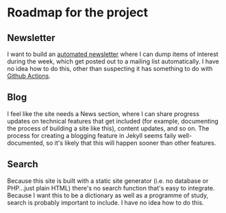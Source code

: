 # Roadmap for the project

## Newsletter

I want to build an [automated newsletter](https://medium.com/geekculture/how-to-create-an-automated-newsletter-for-free-7522c5646b50) where I can dump items of interest during the week, which get posted out to a mailing list automatically. I have no idea how to do this, other than suspecting it has something to do with [Github Actions](https://support.github.com/features/actions).

## Blog

I feel like the site needs a News section, where I can share progress updates on technical features that get included (for example, documenting the process of building a site like this), content updates, and so on. The process for creating a blogging feature in Jekyll seems faily well-documented, so it's likely that this will happen sooner than other features.

## Search

Because this site is built with a static site generator (i.e. no database or PHP...just plain HTML) there's no search function that's easy to integrate. Because I want this to be a dictionary as well as a programme of study, search is probably important to include. I have no idea how to do this.